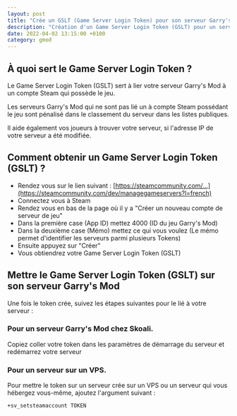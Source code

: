 ```yaml
---
layout: post
title: "Crée un GSLT (Game Server Login Token) pour son serveur Garry's Mod"
description: "Création d'un Game Server Login Token (GSLT) pour un serveur de jeu Garry's Mod"
date: 2022-04-02 13:15:00 +0100
category: gmod
---
```


## À quoi sert le Game Server Login Token ?

Le Game Server Login Token (GSLT) sert à lier votre serveur Garry's Mod à un compte Steam qui possède le jeu.

Les serveurs Garry's Mod qui ne sont pas lié un à compte Steam possédant le jeu sont pénalisé dans le classement du serveur dans les listes publiques.

Il aide également vos joueurs à trouver votre serveur, si l'adresse IP de votre serveur a été modifiée.

## Comment obtenir un Game Server Login Token (GSLT) ?

- Rendez vous sur le lien suivant : [https://steamcommunity.com/...](https://steamcommunity.com/dev/managegameservers?l=french)
- Connectez vous à Steam
- Rendez vous en bas de la page où il y a "Créer un nouveau compte de serveur de jeu"
- Dans la première case (App ID) mettez 4000 (ID du jeu Garry's Mod)
- Dans la deuxième case (Mémo) mettez ce qui vous voulez (Le mémo permet d'identifier les serveurs parmi plusieurs Tokens)
- Ensuite appuyez sur "Créer"
- Vous obtiendrez votre Game Server Login Token (GSLT)

## Mettre le Game Server Login Token (GSLT) sur son serveur Garry's Mod

Une fois le token crée, suivez les étapes suivantes pour le lié à votre serveur :

### Pour un serveur Garry's Mod chez Skoali.

Copiez coller votre token dans les paramètres de démarrage du serveur et redémarrez votre serveur

### Pour un serveur sur un VPS.

Pour mettre le token sur un serveur crée sur un VPS ou un serveur qui vous hébergez vous-même, ajoutez l'argument suivant :

```
+sv_setsteamaccount TOKEN
```